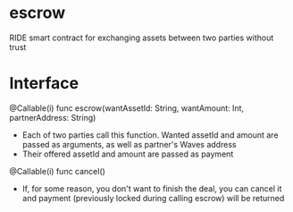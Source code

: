 # escrow
RIDE smart contract for exchanging assets between two parties without trust

# Interface
@Callable(i)
func escrow(wantAssetId: String, wantAmount: Int, partnerAddress: String)
- Each of two parties call this function. Wanted assetId and amount are passed as arguments, as well as partner's Waves address
- Their offered assetId and amount are passed as payment


@Callable(i)
func cancel()
- If, for some reason, you don't want to finish the deal, you can cancel it and payment (previously locked during calling escrow) will be returned

